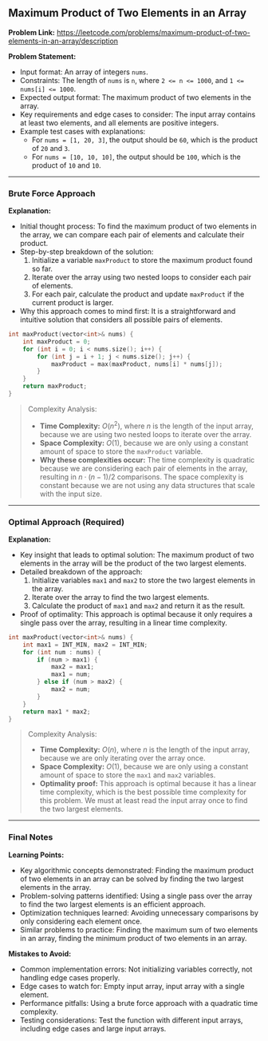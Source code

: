 ## Maximum Product of Two Elements in an Array
**Problem Link:** https://leetcode.com/problems/maximum-product-of-two-elements-in-an-array/description

**Problem Statement:**
- Input format: An array of integers `nums`.
- Constraints: The length of `nums` is `n`, where `2 <= n <= 1000`, and `1 <= nums[i] <= 1000`.
- Expected output format: The maximum product of two elements in the array.
- Key requirements and edge cases to consider: The input array contains at least two elements, and all elements are positive integers.
- Example test cases with explanations:
  - For `nums = [1, 20, 3]`, the output should be `60`, which is the product of `20` and `3`.
  - For `nums = [10, 10, 10]`, the output should be `100`, which is the product of `10` and `10`.

---

### Brute Force Approach

**Explanation:**
- Initial thought process: To find the maximum product of two elements in the array, we can compare each pair of elements and calculate their product.
- Step-by-step breakdown of the solution:
  1. Initialize a variable `maxProduct` to store the maximum product found so far.
  2. Iterate over the array using two nested loops to consider each pair of elements.
  3. For each pair, calculate the product and update `maxProduct` if the current product is larger.
- Why this approach comes to mind first: It is a straightforward and intuitive solution that considers all possible pairs of elements.

```cpp
int maxProduct(vector<int>& nums) {
    int maxProduct = 0;
    for (int i = 0; i < nums.size(); i++) {
        for (int j = i + 1; j < nums.size(); j++) {
            maxProduct = max(maxProduct, nums[i] * nums[j]);
        }
    }
    return maxProduct;
}
```

> Complexity Analysis:
> - **Time Complexity:** $O(n^2)$, where $n$ is the length of the input array, because we are using two nested loops to iterate over the array.
> - **Space Complexity:** $O(1)$, because we are only using a constant amount of space to store the `maxProduct` variable.
> - **Why these complexities occur:** The time complexity is quadratic because we are considering each pair of elements in the array, resulting in $n \cdot (n-1) / 2$ comparisons. The space complexity is constant because we are not using any data structures that scale with the input size.

---

### Optimal Approach (Required)

**Explanation:**
- Key insight that leads to optimal solution: The maximum product of two elements in the array will be the product of the two largest elements.
- Detailed breakdown of the approach:
  1. Initialize variables `max1` and `max2` to store the two largest elements in the array.
  2. Iterate over the array to find the two largest elements.
  3. Calculate the product of `max1` and `max2` and return it as the result.
- Proof of optimality: This approach is optimal because it only requires a single pass over the array, resulting in a linear time complexity.

```cpp
int maxProduct(vector<int>& nums) {
    int max1 = INT_MIN, max2 = INT_MIN;
    for (int num : nums) {
        if (num > max1) {
            max2 = max1;
            max1 = num;
        } else if (num > max2) {
            max2 = num;
        }
    }
    return max1 * max2;
}
```

> Complexity Analysis:
> - **Time Complexity:** $O(n)$, where $n$ is the length of the input array, because we are only iterating over the array once.
> - **Space Complexity:** $O(1)$, because we are only using a constant amount of space to store the `max1` and `max2` variables.
> - **Optimality proof:** This approach is optimal because it has a linear time complexity, which is the best possible time complexity for this problem. We must at least read the input array once to find the two largest elements.

---

### Final Notes

**Learning Points:**
- Key algorithmic concepts demonstrated: Finding the maximum product of two elements in an array can be solved by finding the two largest elements in the array.
- Problem-solving patterns identified: Using a single pass over the array to find the two largest elements is an efficient approach.
- Optimization techniques learned: Avoiding unnecessary comparisons by only considering each element once.
- Similar problems to practice: Finding the maximum sum of two elements in an array, finding the minimum product of two elements in an array.

**Mistakes to Avoid:**
- Common implementation errors: Not initializing variables correctly, not handling edge cases properly.
- Edge cases to watch for: Empty input array, input array with a single element.
- Performance pitfalls: Using a brute force approach with a quadratic time complexity.
- Testing considerations: Test the function with different input arrays, including edge cases and large input arrays.